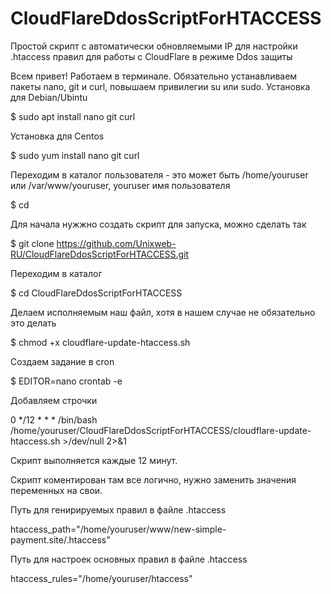 # CloudFlareDdosScriptForHTACCESS
Простой скрипт с автоматически обновляемыми IP для настройки .htaccess правил для работы с CloudFlare в режиме Ddos защиты

Всем привет!
Работаем в терминале. 
Обязательно устанавливаем пакеты nano, git и curl, повышаем привилегии su или sudo.
Установка для Debian/Ubintu

$ sudo apt install nano git curl

Установка для Centos

$ sudo yum install nano git curl 

Переходим в каталог пользователя - это может быть /home/youruser или /var/www/youruser, youruser имя пользователя

$ cd

Для начала нужжно создать скрипт для запуска, можно сделать так

$ git clone https://github.com/Unixweb-RU/CloudFlareDdosScriptForHTACCESS.git

Переходим в каталог 

$ cd CloudFlareDdosScriptForHTACCESS

Делаем исполняемым наш файл, хотя в нашем случае не обязательно это делать 

$ chmod +x cloudflare-update-htaccess.sh

Создаем задание в cron 

$ EDITOR=nano crontab -e

Добавляем строчки

0 */12 * * * /bin/bash /home/youruser/CloudFlareDdosScriptForHTACCESS/cloudflare-update-htaccess.sh >/dev/null 2>&1

Скрипт выполняется каждые 12 минут.

Скрипт коментирован там все логично, нужно заменить значения переменных на свои.

Путь для  генирируемых правил в файле .htaccess

htaccess_path="/home/youruser/www/new-simple-payment.site/.htaccess"

Путь для настроек основных правил в файле .htaccess

htaccess_rules="/home/youruser/htaccess"
